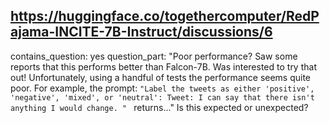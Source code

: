 ## https://huggingface.co/togethercomputer/RedPajama-INCITE-7B-Instruct/discussions/6

contains_question: yes
question_part: "Poor performance? Saw some reports that this performs better than Falcon-7B. Was interested to try that out! Unfortunately, using a handful of tests the performance seems quite poor. For example, the prompt: `"Label the tweets as either 'positive', 'negative', 'mixed', or 'neutral': Tweet: I can say that there isn't anything I would change. " `  returns..." Is this expected or unexpected?